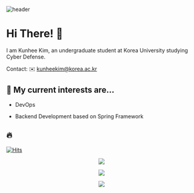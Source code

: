 ![header](https://capsule-render.vercel.app/api?type=waving&color=timegradient&height=250&text=Kunhee%20Kim&fontSize=60&fontAlignY=40&animation=fadeIn)
  
# Hi There! 👋

I am Kunhee Kim, an undergraduate student at Korea University studying Cyber Defense.

Contact: ✉️ kunheekim@korea.ac.kr

## 🔮 My current interests are...

- DevOps

- Backend Development based on Spring Framework
    
## 🔥

[![Hits](https://hits.seeyoufarm.com/api/count/incr/badge.svg?url=https%3A%2F%2Fgithub.com%2Fkunheekimkr&count_bg=%23C83D3D&title_bg=%23555555&icon=&icon_color=%23E7E7E7&title=hits&edge_flat=false)](https://hits.seeyoufarm.com)  


<p align="center">  
  <img src="https://github-readme-stats.vercel.app/api?username=kunheekimkr&show_icons=true&theme=swift">
</p>    

<p align="center">  
  <img src="http://mazassumnida.wtf/api/v2/generate_badge?boj=2002tony">
</p>  
  

<p align="center">    
    <img src="https://cf.leed.at?id=kunheekim">
</p>
  
